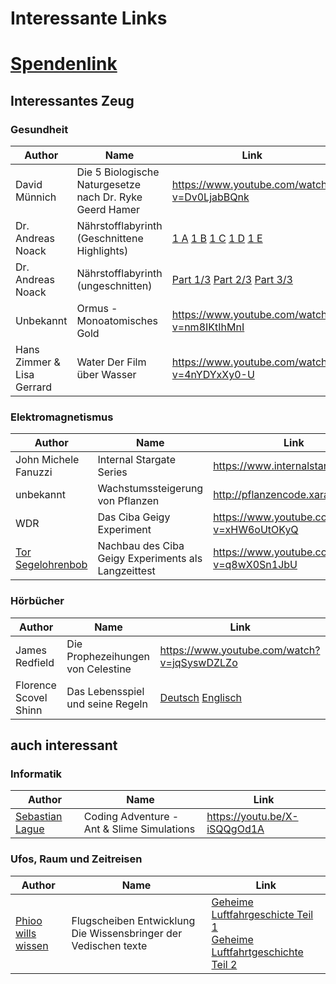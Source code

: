 # Interessante Links

# [Spendenlink](https://www.paypal.com/paypalme/jensmysl)

## Interessantes Zeug

### Gesundheit
| Author                     | Name                                                     | Link                                                                                                                                                                                                                                                               |
| -------------------------- | -------------------------------------------------------- | -------------------------------------------------------------------------------------------------------------------------------------------------------------------------------------------------------------------------------------------------------------- | 
| David Münnich              | Die 5 Biologische Naturgesetze nach Dr. Ryke Geerd Hamer | <https://www.youtube.com/watch?v=Dv0LjabBQnk>                                                                                                                                                                                                                  |     
| Dr. Andreas Noack          | Nährstofflabyrinth (Geschnittene Highlights)             | [1 A](https://www.youtube.com/watch?v=_RUlbFFusNM) [1 B](https://www.youtube.com/watch?v=SgxhT-A_PtE) [1 C](https://www.youtube.com/watch?v=R7GeIqMkpIQ) [1 D](https://www.youtube.com/watch?v=MzmaX6WKtJw) [1 E](https://www.youtube.com/watch?v=09V9ioO-3fo) |     
| Dr. Andreas Noack          | Nährstofflabyrinth (ungeschnitten)                       | [Part 1/3](https://www.youtube.com/watch?v=lWJU1MS8O78) [Part 2/3](https://www.youtube.com/watch?v=PbGb2f1O6bs) [Part 3/3](https://www.youtube.com/watch?v=lEL3lpuLsvw)                                                                                        |     
| Unbekannt                  | Ormus - Monoatomisches Gold                              | <https://www.youtube.com/watch?v=nm8IKtIhMnI>                                                                                                                                                                                                                  |     
| Hans Zimmer & Lisa Gerrard | Water Der Film über Wasser                               | <https://www.youtube.com/watch?v=4nYDYxXy0-U>                                                                                                                                                                                                                  |    

### Elektromagnetismus
| Author                                                                        | Name                                                | Link                                          |
| ----------------------------------------------------------------------------- | --------------------------------------------------- | --------------------------------------------- |
| John Michele Fanuzzi                                                          | Internal Stargate Series                            | <https://www.internalstargate.com/>           |
| unbekannt                                                                     | Wachstumssteigerung von Pflanzen                    | <http://pflanzencode.xara.hosting>            |
| WDR                                                                           | Das Ciba Geigy Experiment                           | <https://www.youtube.com/watch?v=xHW6oUtOKyQ> |
| [Tor Segelohrenbob](https://www.youtube.com/channel/UC9BCVegXvV1ZhB_Trk7vQlA) | Nachbau des Ciba Geigy Experiments als Langzeittest | https://www.youtube.com/watch?v=q8wX0Sn1JbU   |

### Hörbücher
| Author                | Name                              | Link                                                                                                           |
| --------------------- | --------------------------------- | -------------------------------------------------------------------------------------------------------------- |
| James Redfield        | Die Prophezeihungen von Celestine | <https://www.youtube.com/watch?v=jqSyswDZLZo>                                                                  |
| Florence Scovel Shinn | Das Lebensspiel und seine Regeln  | [Deutsch](https://www.youtube.com/watch?v=fOgFqamanIQ) [Englisch](https://www.youtube.com/watch?v=Mu-es6rGfOE) |

## auch interessant

### Informatik
| Author                                                                      | Name                                       | Link                           |
| --------------------------------------------------------------------------- | ------------------------------------------ | ------------------------------ |
| [Sebastian Lague](https://www.youtube.com/channel/UCmtyQOKKmrMVaKuRXz02jbQ) | Coding Adventure - Ant & Slime Simulations | <https://youtu.be/X-iSQQgOd1A> |

### Ufos, Raum und Zeitreisen
| Author                                     | Name                                                            | Link                                                                                                                                                    |
| ------------------------------------------ | --------------------------------------------------------------- | ------------------------------------------------------------------------------------------------------------------------------------------------------- |
| [Phioo wills wissen](https://t.me/PhiooWW) | Flugscheiben Entwicklung Die Wissensbringer der Vedischen texte | [Geheime Luftfahrgeschicte Teil 1](https://www.youtube.com/watch?v=r4jxqznKM7Y) </br>[Geheime Luftfahrtgeschichte Teil 2](https://youtu.be/Nsoso50_9tQ) |